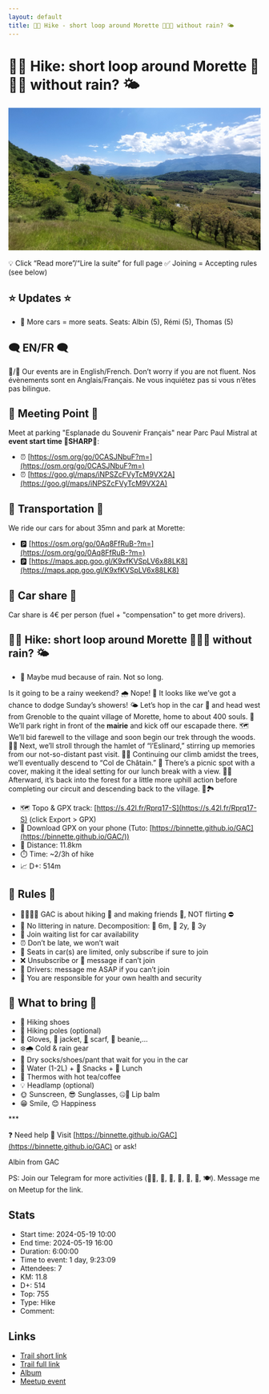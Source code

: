 ```yaml
---
layout: default
title: 🥾🔵 Hike - short loop around Morette 🏡🌲🌳 without rain? 🌤️
---
```


# 🥾🔵 Hike: short loop around Morette 🏡🌲🌳 without rain? 🌤️

![2024-05-19](../img/orig/2024-05-19.jpg)

💡 Click “Read more”/“Lire la suite” for full page ✅ Joining = Accepting rules (see below)

##  ⭐ Updates ⭐ 

* 📅 More cars = more seats. Seats: Albin (5), Rémi (5), Thomas (5)

##  🗨️ EN/FR 🗨️ 
🦅/🐓 Our events are in English/French. Don’t worry if you are not fluent. Nos évènements sont en Anglais/Français. Ne vous inquiétez pas si vous n’êtes pas bilingue.

## 📍 Meeting Point 📍
Meet at parking "Esplanade du Souvenir Français" near Parc Paul Mistral at **event start time 🔺SHARP🔺**:

* ⏰ [https://osm.org/go/0CASJNbuF?m=](https://osm.org/go/0CASJNbuF?m=)
* ⏰ [https://goo.gl/maps/iNPSZcFVyTcM9VX2A](https://goo.gl/maps/iNPSZcFVyTcM9VX2A)

##  🚗 Transportation 🚗 
We ride our cars for about 35mn and park at Morette:

* 🅿️ [https://osm.org/go/0Aq8FfRuB-?m=](https://osm.org/go/0Aq8FfRuB-?m=)
* 🅿️ [https://maps.app.goo.gl/K9xfKVSpLV6x88LK8](https://maps.app.goo.gl/K9xfKVSpLV6x88LK8)

##  🚗 Car share 🚗 
Car share is 4€ per person (fuel + "compensation" to get more drivers).

##  🥾🔵 Hike: short loop around Morette 🏡🌲🌳 without rain? 🌤️ 

* 🔵 Maybe mud because of rain. Not so long.

Is it going to be a rainy weekend? 🌧️ Nope! 🚫 It looks like we’ve got a chance to dodge Sunday’s showers! 🌤️ Let’s hop in the car 🚗 and head west from Grenoble to the quaint village of Morette, home to about 400 souls. 🏡 We’ll park right in front of the **mairie** and kick off our escapade there. 🗺️ We’ll bid farewell to the village and soon begin our trek through the woods. 🌲🥾 Next, we’ll stroll through the hamlet of “l’Eslinard,” stirring up memories from our not-so-distant past visit. 🍃👣 Continuing our climb amidst the trees, we’ll eventually descend to “Col de Châtain.” 🍂 There’s a picnic spot with a cover, making it the ideal setting for our lunch break with a view. 🥪🌄 Afterward, it’s back into the forest for a little more uphill action before completing our circuit and descending back to the village. 🔄🏞️

* 🗺️ Topo & GPX track: [https://s.42l.fr/Rprq17-S](https://s.42l.fr/Rprq17-S) (click Export > GPX)
* 📲 Download GPX on your phone (Tuto: [https://binnette.github.io/GAC](https://binnette.github.io/GAC/))
* 📏 Distance: 11.8km
* ⏱️ Time: \~2/3h of hike
* 📈 D+: 514m

##  📜 Rules 📜 

* 🚶‍♀️🚶‍♂️ GAC is about hiking 🥾 and making friends 🤗, NOT flirting ⛔
* 🚮 No littering in nature. Decomposition: 🍊 6m, 🍌 2y, 🥚 3y
* 🚗 Join waiting list for car availability
* ⏰ Don’t be late, we won’t wait
* 💺 Seats in car(s) are limited, only subscribe if sure to join
* ❌ Unsubscribe or 💬 message if can’t join
* 🚗 Drivers: message me ASAP if you can’t join
* 💟 You are responsible for your own health and security

##  🎒 What to bring 🎒 

* 🥾 Hiking shoes
* 🥢 Hiking poles (optional)
* 🧤 Gloves, 🧥 jacket, [🧣](https://wprock.fr/t/emoji/cold-face/) scarf, 🧢 beanie,...
* ❄️🌧️ Cold & rain gear
* 🧦 Dry socks/shoes/pant that wait for you in the car
* 🧃 Water (1-2L) + 🍫 Snacks + 🥗 Lunch
* 🍵 Thermos with hot tea/coffee
* 💡 Headlamp (optional)
* 🌞 Sunscreen, 😎 Sunglasses, 🤐🧊 Lip balm
* 😁 Smile, 😊 Happiness

\*\*\*

❓ Need help 🤔 Visit [https://binnette.github.io/GAC](https://binnette.github.io/GAC) or ask!

Albin from GAC

PS: Join our Telegram for more activities (🧗‍♀️, 🏓, 🎳, 🎲, 🎥, 🎵, 🍽️). Message me on Meetup for the link.

## Stats

- Start time: 2024-05-19 10:00
- End time: 2024-05-19 16:00
- Duration: 6:00:00
- Time to event: 1 day, 9:23:09
- Attendees: 7
- KM: 11.8
- D+: 514
- Top: 755
- Type: Hike
- Comment: 

## Links

- [Trail short link](https://s.42l.fr/Rprq17-S)
- [Trail full link](https://brouter.de/brouter-web/#map=15/45.2908/5.4482/OpenTopoMap&lonlats=5.453687,45.285414;5.450082,45.287675;5.458639,45.290574;5.460184,45.289863;5.460548,45.297849;5.444359,45.300973;5.435829,45.299916;5.435057,45.298377;5.44027,45.293275;5.42772,45.284519;5.434222,45.280313;5.441043,45.282216;5.449337,45.28665;5.450206,45.284805;5.453639,45.285336&profile=hiking-mountain)
- [Album](https://binnette.github.io/GacImg2024/2024-05-19-🥾🔵-Hike-short-loop-around-Morette-🏡🌲🌳-without-rain?-🌤️.html)
- [Meetup event](https://www.meetup.com/grenoble-adventure-club-english-french/events/301088984/)
